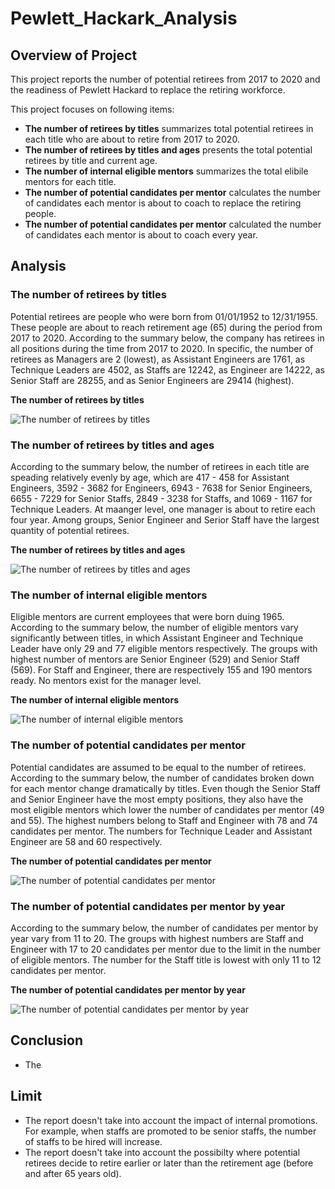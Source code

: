 # Pewlett_Hackark_Analysis

## Overview of Project
This project reports the number of potential retirees from 2017 to 2020 and the readiness of Pewlett Hackard to replace the retiring workforce. 

This project focuses on following items:
 - **The number of retirees by titles** summarizes total potential retirees in each title who are about to retire from 2017 to 2020.
 - **The number of retirees by titles and ages** presents the total potential retirees by title and current age. 
 - **The number of internal eligible mentors** summarizes the total elibile mentors for each title. 
 - **The number of potential candidates per mentor** calculates the number of candidates each mentor is about to coach to replace the retiring people. 
 - **The number of potential candidates per mentor** calculated the number of candidates each mentor is about to coach every year. 

## Analysis

### The number of retirees by titles
Potential retirees are people who were born from 01/01/1952 to 12/31/1955. These people are about to reach retirement age (65) during the period from 2017 to 2020. According to the summary below, the company has retirees in all positions during the time from 2017 to 2020. In specific, the number of retirees as Managers are 2 (lowest), as Assistant Engineers are 1761, as Technique Leaders are 4502, as Staffs are 12242, as Engineer are 14222, as Senior Staff are 28255, and as Senior Engineers are 29414 (highest). 

**The number of retirees by titles**

![The number of retirees by titles](Analysis/01_retirees_by_title.png)

### The number of retirees by titles and ages
According to the summary below, the number of retirees in each title are speading relatively evenly by age, which are 417 - 458 for Assistant Engineers, 3592 - 3682 for Engineers, 6943 - 7638 for Senior Engineers, 6655 - 7229 for Senior Staffs, 2849 - 3238 for Staffs, and 1069 - 1167 for Technique Leaders. At maanger level, one manager is about to retire each four year. Among groups, Senior Engineer and Serior Staff have the largest quantity of potential retirees. 

**The number of retirees by titles and ages**

![The number of retirees by titles and ages](Analysis/03_retirees_by_title_age.png)

### The number of internal eligible mentors
Eligible mentors are current employees that were born duing 1965. According to the summary below, the number of eligible mentors vary significantly between titles, in which Assistant Engineer and Technique Leader have only 29 and 77 eligible mentors respectively. The groups with highest number of mentors are Senior Engineer (529) and Senior Staff (569). For Staff and Engineer, there are respectively 155 and 190 mentors ready. No mentors exist for the manager level. 

**The number of internal eligible mentors**

![The number of internal eligible mentors](Analysis/02_mentor_by_title.png)

### The number of potential candidates per mentor
Potential candidates are assumed to be equal to the number of retirees. According to the summary below, the number of candidates broken down for each mentor change dramatically by titles. Even though the Senior Staff and Senior Engineer have the most empty positions, they also have the most eligible mentors which lower the number of candidates per mentor (49 and 55). The highest numbers belong to Staff and Engineer with 78 and 74 candidates per mentor. The numbers for Technique Leader and Assistant Engineer are 58 and 60 respectively. 

**The number of potential candidates per mentor**

![The number of potential candidates per mentor](Analysis/04_candidates_per_mentor.png)


### The number of potential candidates per mentor by year
According to the summary below, the number of candidates per mentor by year vary from 11 to 20. The groups with highest numbers are Staff and Engineer with 17 to 20 candidates per mentor due to the limit in the number of eligible mentors. The number for the Staff title is lowest with only 11 to 12 candidates per mentor. 

**The number of potential candidates per mentor by year**

![The number of potential candidates per mentor by year](Analysis/05_candidates_per_mentor_by_year.png)

## Conclusion
 - The 

## Limit
 - The report doesn't take into account the impact of internal promotions. For example, when staffs are promoted to be senior staffs, the number of staffs to be hired will increase. 
 - The report doesn't take into account the possibilty where potential retirees decide to retire earlier or later than the retirement age (before and after 65 years old). 

